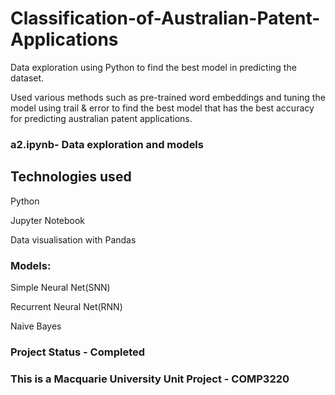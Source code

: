 # Classification-of-Australian-Patent-Applications

Data exploration using Python to find the best model in predicting the dataset.

Used various methods such as pre-trained word embeddings and tuning the model using trail & error to find the best model that has the best accuracy for predicting australian patent applications.

### a2.ipynb- Data exploration and models

## Technologies used
Python

Jupyter Notebook

Data visualisation with Pandas

### Models:
Simple Neural Net(SNN)

Recurrent Neural Net(RNN)

Naive Bayes

### Project Status - Completed
### This is a Macquarie University Unit Project - COMP3220

